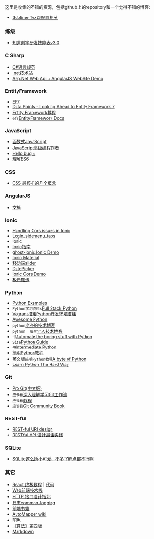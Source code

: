 这里是收集的不错的资源，包括github上的repository和一个觉得不错的博客:
- [Sublime Text3配置相关](https://github.com/zhangzhenqiang/resource/blob/master/ST3Settings.md)

### 练级
- [知道创宇研发技能表v3.0](http://blog.knownsec.com/Knownsec_RD_Checklist/v3.0.html)

### C Sharp
- [C#语言规范](http://www.cnblogs.com/forerunner/p/csls5-1-introduction.html)
- [.net技术站](https://github.com/unruledboy/DotNetStack)
- [Asp.Net Web Api + AngularJS WebSite Demo](https://github.com/MarlabsInc/webapi-angularjs-spa)


### EntityFramework
- [EF7](https://github.com/aspnet/EntityFramework)
- [Data Points - Looking Ahead to Entity Framework 7](https://msdn.microsoft.com/en-us/magazine/dn890367.aspx)
- [Entity Framework教程](http://www.cnblogs.com/lsxqw2004/p/4701979.html)
- `ef7`[EntityFramework Docs](http://ef.readthedocs.org/en/latest/index.html)

### JavaScript
- [函数式JavaScript](http://insights.thoughtworkers.org/functional-javascript/)
- [JavaScript高级编程作者](http://www.nczonline.net/)
- [Hello bug ~](http://hellobug.github.io/)
- [理解ES6](https://github.com/lenville/understandinges6)

### CSS
- [CSS 最核心的几个概念](http://web.jobbole.com/83317/)

### AngularJS
- [文档](http://docs.angularjs.cn/api)

### Ionic
- [Handling Cors issues in Ionic](http://blog.ionic.io/handling-cors-issues-in-ionic/)
- [Login_sidemenu_tabs](http://codepen.io/mircobabini/pen/gLkli)
- [Ionic](https://github.com/driftyco/ionic)
- [Ionic指南](https://github.com/ychow/ionic-guide)
- [ghost-ionic,Ionic Demo](https://github.com/ghost-client/ghost-ionic)
- [Ionic Material](https://github.com/zachsoft/Ionic-Material)
- [移动端slider](https://github.com/BE-FE/iSlider/)
- [DatePicker](https://github.com/VitaliiBlagodir/cordova-plugin-datepicker)
- [Ionic Cors Demo](https://github.com/driftyco/ionic-proxy-example)
- [极光推送](http://www.tuicool.com/articles/IN3u2qE)

### Python
- [Python Examples](http://www.programcreek.com/python/)
- `Python学习资料s`[Full Stack Python](http://www.fullstackpython.com/best-python-resources.html)
- [Vagrant搭建Python开发环境搭建](http://python.jobbole.com/81861/)
- [Awesome Python](https://github.com/vinta/awesome-python)
- `python`[老齐的技术博客](	http://www.itdiffer.com/)
- `python``临时`[个人技术博客](http://playbear.github.io/)
- `书`[Automate the boring stuff with Python](https://automatetheboringstuff.com/)
- `Site`[Python Guide](http://docs.python-guide.org/en/latest/)
- `书`[Intermediate Python](http://book.pythontips.com/en/latest/)
- [简明Python教程](http://woodpecker.org.cn/abyteofpython_cn/chinese/)
- 英文版`简明Python教程`[A byte of Python](http://www.swaroopch.com/notes/python/)
- [Learn Python The Hard Way](http://learnpythonthehardway.org/book/)

### Git
- [Pro Git(中文版)](http://jingxuan.io/progit/)
- `应该看`[深入理解学习Git工作流](http://www.codeceo.com/article/git-learn-deeply.html)
- `应该看`[教程](https://www.atlassian.com/git/tutorials/syncing/)
- `应该看`[Git Community Book](http://gitbook.liuhui998.com/index.html)

### REST-ful
- [REST-ful URI design](http://redrata.com/restful-uri-design/)
- [RESTful API 设计最佳实践](http://mp.weixin.qq.com/s?__biz=MzAwNjMxMTA5Mw==&mid=212973684&idx=1&sn=53927df736ec229f0903ed294107ae52&scene=5#rd)

### SQLite
- [SQLite这么娇小可爱，不多了解点都不行啊](http://blog.jobbole.com/89949/)

### 其它
- [React 终极教程](http://sahatyalkabov.com/create-a-character-voting-app-using-react-nodejs-mongodb-and-socketio/) | [代码](https://github.com/sahat/newedenfaces-react)
- [Web前端技术栈](https://github.com/unruledboy/WebFrontEndStack)
- [HTTP 接口设计指北](https://github.com/bolasblack/http-api-guide)
- [日志common-logging](https://github.com/net-commons/common-logging.git)
- [前端书籍](https://github.com/lisposter/frontend-books)
- [AutoMapper wiki](https://github.com/AutoMapper/AutoMapper/wiki)
- [配色](http://color.hailpixel.com/)
- [《算法》第四版](http://algs4.cs.princeton.edu/home/)
- [Markdown](http://jingxuan.io/markdown/)

